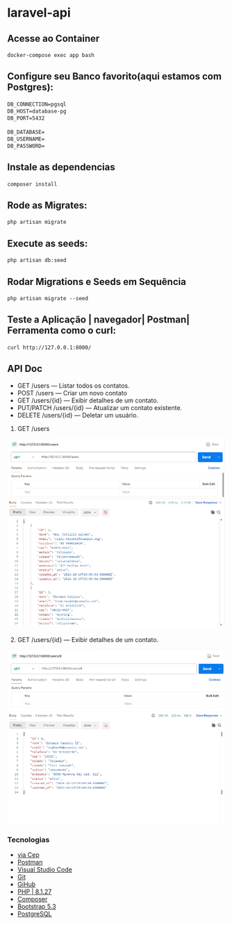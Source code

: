 # laravel-api

## Acesse ao Container
```
docker-compose exec app bash
```

## Configure seu Banco favorito(aqui estamos com Postgres):
```
DB_CONNECTION=pgsql
DB_HOST=database-pg
DB_PORT=5432

DB_DATABASE=
DB_USERNAME=
DB_PASSWORD=
``` 

## Instale as dependencias
```
composer install

```

## Rode as Migrates:
```
php artisan migrate
```

## Execute as seeds:
```
php artisan db:seed 
```

## Rodar Migrations e Seeds em Sequência
```
php artisan migrate --seed
```

## Teste a Aplicação | navegador| Postman| Ferramenta como o curl:
```
curl http://127.0.0.1:8000/
```
## API Doc
- GET /users — Listar todos os contatos.
- POST /users — Criar um novo contato
- GET /users/{id} — Exibir detalhes de um contato.
- PUT/PATCH /users/{id} — Atualizar um contato existente.
- DELETE /users/{id} — Deletar um usuário.

1. GET /users
<img src="/preview/getUsers.png">

2. GET /users/{id} — Exibir detalhes de um contato.
<img src="/preview/getUserId.png">

### Tecnologias

- [via Cep](https://viacep.com.br/)
- [Postman](https://www.postman.com/)
- [Visual Studio Code](https://code.visualstudio.com/)
- [Git](https://git-scm.com/)
- [GiHub](https://github.com/)
- [PHP | 8.1.27 ](https://www.php.net/)
- [Composer](https://getcomposer.org/)
- [Bootstrap 5.3](https://getbootstrap.com/)
- [PostgreSQL](https://www.postgresql.org/)